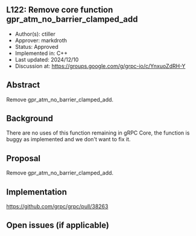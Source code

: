 L122: Remove core function gpr_atm_no_barrier_clamped_add
----
* Author(s): ctiller
* Approver: markdroth
* Status: Approved
* Implemented in: C++
* Last updated: 2024/12/10
* Discussion at: https://groups.google.com/g/grpc-io/c/YnxuoZdRH-Y

## Abstract

Remove gpr_atm_no_barrier_clamped_add.

## Background

There are no uses of this function remaining in gRPC Core, the function is buggy as implemented and we don't want to fix it.

## Proposal

Remove gpr_atm_no_barrier_clamped_add.

## Implementation

https://github.com/grpc/grpc/pull/38263

## Open issues (if applicable)
